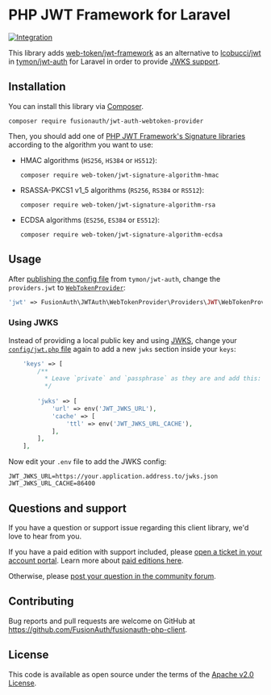 # PHP JWT Framework for Laravel

[![Integration](https://github.com/vcampitelli/fusionauth-laravel-jwt-auth-webtoken-provider/actions/workflows/integration.yml/badge.svg)](https://github.com/vcampitelli/fusionauth-laravel-jwt-auth-webtoken-provider/actions/workflows/integration.yml)

This library adds [web-token/jwt-framework](https://github.com/web-token/jwt-framework) as an alternative to [lcobucci/jwt](https://github.com/lcobucci/jwt) in [tymon/jwt-auth](https://github.com/tymondesigns/jwt-auth) for Laravel in order to provide [JWKS support](https://datatracker.ietf.org/doc/html/rfc7517).

## Installation

You can install this library via [Composer](https://getcomposer.org).

```shell
composer require fusionauth/jwt-auth-webtoken-provider
```

Then, you should add one of [PHP JWT Framework's Signature libraries](https://web-token.spomky-labs.com/the-components/signed-tokens-jws/signature-algorithms) according to the algorithm you want to use:

- HMAC algorithms (`HS256`, `HS384` or `HS512`):
    ```shell
    composer require web-token/jwt-signature-algorithm-hmac
    ```
- RSASSA-PKCS1 v1_5 algorithms (`RS256`, `RS384` or `RS512`):
    ```shell
    composer require web-token/jwt-signature-algorithm-rsa
    ```
- ECDSA algorithms (`ES256`, `ES384` or `ES512`):
    ```shell
    composer require web-token/jwt-signature-algorithm-ecdsa
    ```

## Usage

After [publishing the config file](https://jwt-auth.readthedocs.io/en/develop/laravel-installation/#publish-the-config) from `tymon/jwt-auth`, change the `providers.jwt` to [`WebTokenProvider`](./src/Providers/WebTokenServiceProvider.php):

```php
'jwt' => FusionAuth\JWTAuth\WebTokenProvider\Providers\JWT\WebTokenProvider::class,
```

### Using JWKS

Instead of providing a local public key and using [JWKS](https://datatracker.ietf.org/doc/html/rfc7517), change your [`config/jwt.php` file](https://jwt-auth.readthedocs.io/en/develop/configuration/) again to add a new `jwks` section inside your `keys`:

```php
    'keys' => [
        /**
          * Leave `private` and `passphrase` as they are and add this:
          */
        
        'jwks' => [
            'url' => env('JWT_JWKS_URL'),
            'cache' => [
                'ttl' => env('JWT_JWKS_URL_CACHE'),
            ],
        ],
    ],
```

Now edit your `.env` file to add the JWKS config:

```dotenv
JWT_JWKS_URL=https://your.application.address.to/jwks.json
JWT_JWKS_URL_CACHE=86400
```

## Questions and support

If you have a question or support issue regarding this client library, we'd love to hear from you.

If you have a paid edition with support included, please [open a ticket in your account portal](https://account.fusionauth.io/account/support/). Learn more about [paid editions here](https://fusionauth.io/pricing).

Otherwise, please [post your question in the community forum](https://fusionauth.io/community/forum/).

## Contributing

Bug reports and pull requests are welcome on GitHub at https://github.com/FusionAuth/fusionauth-php-client.

## License

This code is available as open source under the terms of the [Apache v2.0 License](https://opensource.org/licenses/Apache-2.0).

